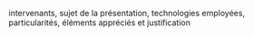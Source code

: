 intervenants, sujet de la présentation, technologies employées, particularités, éléments appréciés et justification
